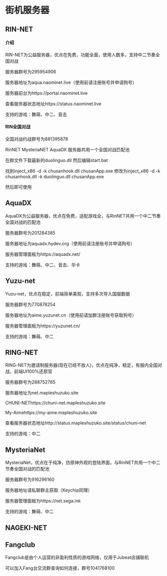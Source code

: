 # 街机服务器

## RIN-NET

#### 介绍

RIN-NET为公益服务器，优点在免费，功能全面，使用人数多，支持中二节奏全国对战

服务器群号为295954906

服务器地址为aqua.naominet.live（使用前请注册账号并申请狗号）

服务器前台为https://portal.naominet.live

查看服务器状态地址https://status.naominet.live

支持的游戏：舞萌、中二、音击

#### RIN全国对战

全国对战约战群号为881395878

RinNET MysteriaNET AquaDX 服务器共用一个全国对战匹配池

在群文件下载最新的duolinguo.dll 然后编辑start.bat

找到inject_x86 -d -k chusanhook.dll chusanApp.exe 修改为inject_x86 -d -k chusanhook.dll -k duolinguo.dll chusanApp.exe

然后即可使用

## AquaDX

AquaDX为公益服务器，优点在免费，适配游戏全，与RinNET共用一个中二节奏全国对战的匹配池

服务器群号为201284385

服务器地址为aquadx.hydev.org（使用前请注册账号并申请狗号）

服务器管理面板为https://aquadx.net/

支持的游戏：舞萌、中二、音击、华卡

## Yuzu-net

Yuzu-net，优点在稳定，前端简单美观，支持多次导入国服数据

服务器群号为770878254

服务器地址为aime.yuzunet.cn（使用前请加群注册账号获取狗号）

服务器管理面板为https://yuzunet.cn/

支持的游戏：舞萌、中二

## RING-NET

RING-NET为邀请制服务器(现在已经不放人)，优点在纯净，稳定，有服内全国对战，前端UI100%还原官

服务器群号为288752765

服务器地址为net.mapleshuzuko.site

CHUNI-NEThttps://chuni-net.mapleshuzuko.site

My-Aimehttps://my-aime.mapleshuzuko.site

查看服务器状态地址http://status.mapleshuzuko.site/status/chuni-net

支持的游戏：中二

## MysteriaNet

MysteriaNet，优点在于纯净，仿原神外观的登陆界面，与RinNET共用一个中二节奏全国对战的匹配池

服务器群号为916296160

服务器地址请私聊群主获取（Keychip同理）

服务器管理面板为https://net.sega.ink

支持的游戏：舞萌、中二

## NAGEKI-NET



## Fangclub

Fangclub是由个人运营的非盈利性质的游戏网络，仅用于Jubeat店铺联机

可以加入Fang台交流群查询如何连接，群号1041768100